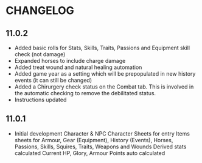 # CHANGELOG

## 11.0.2
- Added basic rolls for Stats, Skills, Traits, Passions and Equipment skill check (not damage)
- Expanded horses to include charge damage
- Added treat wound and natural healing automation
- Added game year as a setting which will be prepopulated in new history events (it can still be changed)
- Added a Chirurgery check status on the Combat tab.  This is involved in the automatic checking to remove the debilitated status.
- Instructions updated

## 11.0.1

- Initial development
  Character & NPC Character Sheets for entry
  Items sheets for Armour, Gear (Equipment), History (Events), Horses, Passions, Skills, Squires, Traits, Weapons and Wounds
  Derived stats calculated
  Current HP, Glory, Armour Points auto calculated
  
